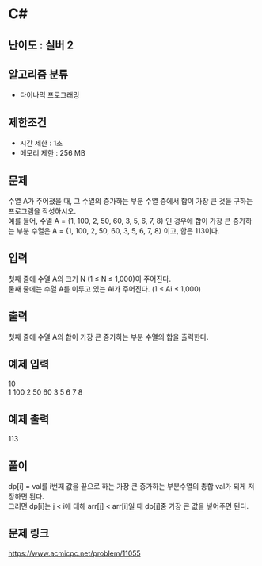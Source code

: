 # C#

## 난이도 : 실버 2

## 알고리즘 분류
  - 다이나믹 프로그래밍

## 제한조건
  - 시간 제한 : 1초
  - 메모리 제한 : 256 MB

## 문제
수열 A가 주어졌을 때, 그 수열의 증가하는 부분 수열 중에서 합이 가장 큰 것을 구하는 프로그램을 작성하시오.<br/>
예를 들어, 수열 A = {1, 100, 2, 50, 60, 3, 5, 6, 7, 8} 인 경우에 합이 가장 큰 증가하는 부분 수열은 A = {1, 100, 2, 50, 60, 3, 5, 6, 7, 8} 이고, 합은 113이다.<br/>


## 입력
첫째 줄에 수열 A의 크기 N (1 ≤ N ≤ 1,000)이 주어진다.<br/>
둘째 줄에는 수열 A를 이루고 있는 Ai가 주어진다. (1 ≤ Ai ≤ 1,000)<br/>


## 출력
첫째 줄에 수열 A의 합이 가장 큰 증가하는 부분 수열의 합을 출력한다.<br/>


## 예제 입력
10<br/>
1 100 2 50 60 3 5 6 7 8<br/>

## 예제 출력
113<br/>


## 풀이
dp[i] = val를 i번째 값을 끝으로 하는 가장 큰 증가하는 부분수열의 총합 val가 되게 저장하면 된다.<br/>
그러면 dp[i]는 j < i에 대해 arr[j] < arr[i]일 때 dp[j]중 가장 큰 값을 넣어주면 된다.<br/>


## 문제 링크
https://www.acmicpc.net/problem/11055